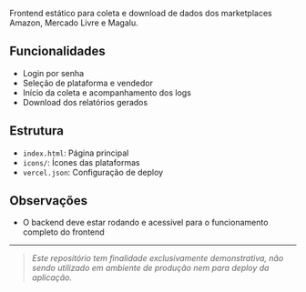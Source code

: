 
Frontend estático para coleta e download de dados dos marketplaces Amazon, Mercado Livre e Magalu.

## Funcionalidades
- Login por senha
- Seleção de plataforma e vendedor
- Início da coleta e acompanhamento dos logs
- Download dos relatórios gerados

## Estrutura
- `index.html`: Página principal
- `icons/`: Ícones das plataformas
- `vercel.json`: Configuração de deploy

## Observações
- O backend deve estar rodando e acessível para o funcionamento completo do frontend

---

> *Este repositório tem finalidade exclusivamente demonstrativa, não sendo utilizado em ambiente de produção nem para deploy da aplicação.*

